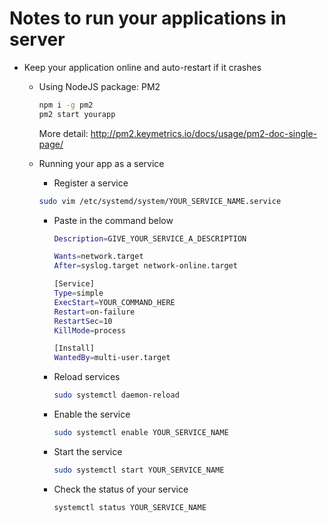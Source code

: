 <h1>Notes to run your applications in server</h1>

- Keep your application online and auto-restart if it crashes
    
    - Using NodeJS package: PM2
        ```bash
        npm i -g pm2
        pm2 start yourapp
        ```
        More detail: http://pm2.keymetrics.io/docs/usage/pm2-doc-single-page/
    
    - Running your app as a service
        
        - Register a service
        ```bash
        sudo vim /etc/systemd/system/YOUR_SERVICE_NAME.service
        ```
        - Paste in the command below
            ```bash
            Description=GIVE_YOUR_SERVICE_A_DESCRIPTION
            
            Wants=network.target
            After=syslog.target network-online.target
            
            [Service]
            Type=simple
            ExecStart=YOUR_COMMAND_HERE
            Restart=on-failure
            RestartSec=10
            KillMode=process
            
            [Install]
            WantedBy=multi-user.target
            ```
         - Reload services
            
            ```bash
            sudo systemctl daemon-reload
            ```
         - Enable the service
            
            ```bash
            sudo systemctl enable YOUR_SERVICE_NAME
            ```
         - Start the service
            
            ```bash
            sudo systemctl start YOUR_SERVICE_NAME
            ```
            
         - Check the status of your service
         
            ```bash
            systemctl status YOUR_SERVICE_NAME
            ```
